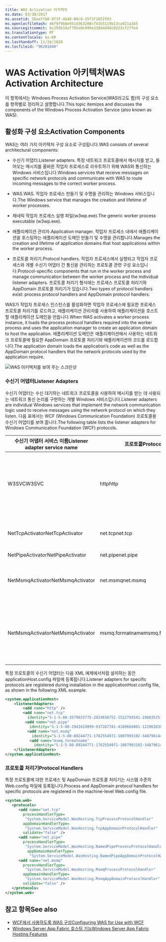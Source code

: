 ```yaml
---
title: WAS Activation 아키텍처
ms.date: 03/30/2017
ms.assetid: 58aeffb0-8f3f-4b40-80c8-15f3f1652fd3
ms.openlocfilehash: 46f9f9b0e951d363200cf41b5119b13ca921a3b5
ms.sourcegitcommit: bc293b14af795e0e999e3304dd40c0222cf2ffe4
ms.translationtype: MT
ms.contentlocale: ko-KR
ms.lasthandoff: 11/26/2020
ms.locfileid: "96281640"
---
```

# <a name="was-activation-architecture"></a><span data-ttu-id="1af72-102">WAS Activation 아키텍처</span><span class="sxs-lookup"><span data-stu-id="1af72-102">WAS Activation Architecture</span></span>

<span data-ttu-id="1af72-103">이 항목에서는 Windows Process Activation Service(WAS라고도 함)의 구성 요소를 항목별로 정리하고 설명합니다.</span><span class="sxs-lookup"><span data-stu-id="1af72-103">This topic itemizes and discusses the components of the Windows Process Activation Service (also known as WAS).</span></span>  
  
## <a name="activation-components"></a><span data-ttu-id="1af72-104">활성화 구성 요소</span><span class="sxs-lookup"><span data-stu-id="1af72-104">Activation Components</span></span>  

 <span data-ttu-id="1af72-105">WAS는 여러 가지 아키텍처 구성 요소로 구성됩니다.</span><span class="sxs-lookup"><span data-stu-id="1af72-105">WAS consists of several architectural components:</span></span>  
  
- <span data-ttu-id="1af72-106">수신기 어댑터.</span><span class="sxs-lookup"><span data-stu-id="1af72-106">Listener adapters.</span></span> <span data-ttu-id="1af72-107">특정 네트워크 프로토콜에서 메시지를 받고, 들어오는 메시지를 올바른 작업자 프로세스로 라우트하기 위해 WAS와 통신하는 Windows 서비스입니다.</span><span class="sxs-lookup"><span data-stu-id="1af72-107">Windows services that receive messages on specific network protocols and communicate with WAS to route incoming messages to the correct worker process.</span></span>  
  
- <span data-ttu-id="1af72-108">WAS.</span><span class="sxs-lookup"><span data-stu-id="1af72-108">WAS.</span></span> <span data-ttu-id="1af72-109">작업자 프로세스 만들기 및 수명을 관리하는 Windows 서비스입니다.</span><span class="sxs-lookup"><span data-stu-id="1af72-109">The Windows service that manages the creation and lifetime of worker processes.</span></span>  
  
- <span data-ttu-id="1af72-110">제네릭 작업자 프로세스 실행 파일(w3wp.exe).</span><span class="sxs-lookup"><span data-stu-id="1af72-110">The generic worker process executable (w3wp.exe).</span></span>  
  
- <span data-ttu-id="1af72-111">애플리케이션 관리자.</span><span class="sxs-lookup"><span data-stu-id="1af72-111">Application manager.</span></span> <span data-ttu-id="1af72-112">작업자 프로세스 내에서 애플리케이션을 호스팅하는 애플리케이션 도메인 만들기 및 수명을 관리합니다.</span><span class="sxs-lookup"><span data-stu-id="1af72-112">Manages the creation and lifetime of application domains that host applications within the worker process.</span></span>  
  
- <span data-ttu-id="1af72-113">프로토콜 처리기.</span><span class="sxs-lookup"><span data-stu-id="1af72-113">Protocol handlers.</span></span> <span data-ttu-id="1af72-114">작업자 프로세스에서 실행되고 작업자 프로세스와 개별 수신기 어댑터 간 통신을 관리하는 프로토콜 관련 구성 요소입니다.</span><span class="sxs-lookup"><span data-stu-id="1af72-114">Protocol-specific components that run in the worker process and manage communication between the worker process and the individual listener adapters.</span></span> <span data-ttu-id="1af72-115">프로토콜 처리기 형식에는 프로세스 프로토콜 처리기와 AppDomain 프로토콜 처리기가 있습니다.</span><span class="sxs-lookup"><span data-stu-id="1af72-115">Two types of protocol handlers exist: process protocol handlers and AppDomain protocol handlers.</span></span>  
  
 <span data-ttu-id="1af72-116">WAS가 작업자 프로세스 인스턴스를 활성화하면 작업자 프로세스에 필요한 프로세스 프로토콜 처리기를 로드하고, 애플리케이션 관리자를 사용하여 애플리케이션을 호스트할 애플리케이션 도메인을 만듭니다.</span><span class="sxs-lookup"><span data-stu-id="1af72-116">When WAS activates a worker process instance, it loads the process protocol handlers required into the worker process and uses the application manager to create an application domain to host the application.</span></span> <span data-ttu-id="1af72-117">애플리케이션 도메인은 애플리케이션에서 사용하는 네트워크 프로토콜에 필요한 AppDomain 프로토콜 처리기와 애플리케이션의 코드를 로드합니다.</span><span class="sxs-lookup"><span data-stu-id="1af72-117">The application domain loads the application’s code as well as the AppDomain protocol handlers that the network protocols used by the application require.</span></span>  
  
 ![WAS 아키텍처를 보여 주는 스크린샷](./media/was-activation-architecture/windows-process-application-service-architecture.gif)  
  
### <a name="listener-adapters"></a><span data-ttu-id="1af72-119">수신기 어댑터</span><span class="sxs-lookup"><span data-stu-id="1af72-119">Listener Adapters</span></span>  

 <span data-ttu-id="1af72-120">수신기 어댑터는 수신 대기하는 네트워크 프로토콜을 사용하여 메시지를 받는 데 사용되는 네트워크 통신 논리를 구현하는 개별 Windows 서비스입니다.</span><span class="sxs-lookup"><span data-stu-id="1af72-120">Listener adapters are individual Windows services that implement the network communication logic used to receive messages using the network protocol on which they listen.</span></span> <span data-ttu-id="1af72-121">다음 표에서는 WCF (Windows Communication Foundation) 프로토콜용 수신기 어댑터를 보여 줍니다.</span><span class="sxs-lookup"><span data-stu-id="1af72-121">The following table lists the listener adapters for Windows Communication Foundation (WCF) protocols.</span></span>  
  
|<span data-ttu-id="1af72-122">수신기 어댑터 서비스 이름</span><span class="sxs-lookup"><span data-stu-id="1af72-122">Listener adapter service name</span></span>|<span data-ttu-id="1af72-123">프로토콜</span><span class="sxs-lookup"><span data-stu-id="1af72-123">Protocol</span></span>|<span data-ttu-id="1af72-124">참고</span><span class="sxs-lookup"><span data-stu-id="1af72-124">Notes</span></span>|  
|-----------------------------------|--------------|-----------|  
|<span data-ttu-id="1af72-125">W3SVC</span><span class="sxs-lookup"><span data-stu-id="1af72-125">W3SVC</span></span>|<span data-ttu-id="1af72-126">http</span><span class="sxs-lookup"><span data-stu-id="1af72-126">http</span></span>|<span data-ttu-id="1af72-127">IIS 7.0 및 WCF 모두에 대해 HTTP 활성화를 제공 하는 공용 구성 요소입니다.</span><span class="sxs-lookup"><span data-stu-id="1af72-127">Common component that provides HTTP activation for both IIS 7.0 and WCF.</span></span>|  
|<span data-ttu-id="1af72-128">NetTcpActivator</span><span class="sxs-lookup"><span data-stu-id="1af72-128">NetTcpActivator</span></span>|<span data-ttu-id="1af72-129">net.tcp</span><span class="sxs-lookup"><span data-stu-id="1af72-129">net.tcp</span></span>|<span data-ttu-id="1af72-130">NetTcpPortSharing 서비스에 따라 다릅니다.</span><span class="sxs-lookup"><span data-stu-id="1af72-130">Depends on the NetTcpPortSharing service.</span></span>|  
|<span data-ttu-id="1af72-131">NetPipeActivator</span><span class="sxs-lookup"><span data-stu-id="1af72-131">NetPipeActivator</span></span>|<span data-ttu-id="1af72-132">net.pipe</span><span class="sxs-lookup"><span data-stu-id="1af72-132">net.pipe</span></span>||  
|<span data-ttu-id="1af72-133">NetMsmqActivator</span><span class="sxs-lookup"><span data-stu-id="1af72-133">NetMsmqActivator</span></span>|<span data-ttu-id="1af72-134">net.msmq</span><span class="sxs-lookup"><span data-stu-id="1af72-134">net.msmq</span></span>|<span data-ttu-id="1af72-135">WCF 기반 메시지 큐 응용 프로그램에 사용할입니다.</span><span class="sxs-lookup"><span data-stu-id="1af72-135">For use with WCF-based Message Queuing applications.</span></span>|  
|<span data-ttu-id="1af72-136">NetMsmqActivator</span><span class="sxs-lookup"><span data-stu-id="1af72-136">NetMsmqActivator</span></span>|<span data-ttu-id="1af72-137">msmq.formatname</span><span class="sxs-lookup"><span data-stu-id="1af72-137">msmq.formatname</span></span>|<span data-ttu-id="1af72-138">이전 버전의 기존 메시지 큐 애플리케이션과의 호환성을 제공합니다.</span><span class="sxs-lookup"><span data-stu-id="1af72-138">Provides backwards compatibility with existing Message Queuing applications.</span></span>|  
  
 <span data-ttu-id="1af72-139">특정 프로토콜의 수신기 어댑터는 다음 XML 예제에서처럼 설치하는 동안 applicationHost.config 파일에 등록됩니다.</span><span class="sxs-lookup"><span data-stu-id="1af72-139">Listener adapters for specific protocols are registered during installation in the applicationHost.config file, as shown in the following XML example.</span></span>  
  
```xml  
<system.applicationHost>  
    <listenerAdapters>  
        <add name="http" />  
        <add name="net.tcp"
          identity="S-1-5-80-3579033775-2824656752-1522793541-1960352512-462907086" />  
         <add name="net.pipe"
           identity="S-1-5-80-2943419899-937267781-4189664001-1229628381-3982115073" />  
          <add name="net.msmq"
            identity="S-1-5-80-89244771-1762554971-1007993102-348796144-2203111529" />  
           <add name="msmq.formatname"
             identity="S-1-5-80-89244771-1762554971-1007993102-348796144-2203111529" />  
    </listenerAdapters>  
</system.applicationHost>  
```  
  
### <a name="protocol-handlers"></a><span data-ttu-id="1af72-140">프로토콜 처리기</span><span class="sxs-lookup"><span data-stu-id="1af72-140">Protocol Handlers</span></span>  

 <span data-ttu-id="1af72-141">특정 프로토콜에 대한 프로세스 및 AppDomain 프로토콜 처리기는 시스템 수준의 Web.config 파일에 등록됩니다.</span><span class="sxs-lookup"><span data-stu-id="1af72-141">Process and AppDomain protocol handlers for specific protocols are registered in the machine-level Web.config file.</span></span>  
  
```xml  
<system.web>  
   <protocols>  
      <add name="net.tcp"
        processHandlerType=  
         "System.ServiceModel.WasHosting.TcpProcessProtocolHandler"  
        appDomainHandlerType=  
         "System.ServiceModel.WasHosting.TcpAppDomainProtocolHandler"  
        validate="false" />  
      <add name="net.pipe"
        processHandlerType=  
         "System.ServiceModel.WasHosting.NamedPipeProcessProtocolHandler"  
          appDomainHandlerType=  
           "System.ServiceModel.WasHosting.NamedPipeAppDomainProtocolHandler"/>  
      <add name="net.msmq"  
        processHandlerType=  
         "System.ServiceModel.WasHosting.MsmqProcessProtocolHandler"  
        appDomainHandlerType=  
         "System.ServiceModel.WasHosting.MsmqAppDomainProtocolHandler"  
        validate="false" />  
   </protocols>  
</system.web>  
```  
  
## <a name="see-also"></a><span data-ttu-id="1af72-142">참고 항목</span><span class="sxs-lookup"><span data-stu-id="1af72-142">See also</span></span>

- [<span data-ttu-id="1af72-143">WCF에서 사용하도록 WAS 구성</span><span class="sxs-lookup"><span data-stu-id="1af72-143">Configuring WAS for Use with WCF</span></span>](configuring-the-wpa--service-for-use-with-wcf.md)
- <span data-ttu-id="1af72-144">[Windows Server App Fabric 호스팅 기능](/previous-versions/appfabric/ee677189(v=azure.10))</span><span class="sxs-lookup"><span data-stu-id="1af72-144">[Windows Server App Fabric Hosting Features](/previous-versions/appfabric/ee677189(v=azure.10))</span></span>
